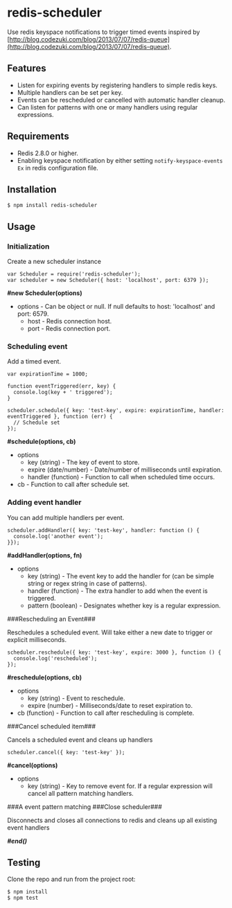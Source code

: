 redis-scheduler
===============

Use redis keyspace notifications to trigger timed events inspired by [http://blog.codezuki.com/blog/2013/07/07/redis-queue](http://blog.codezuki.com/blog/2013/07/07/redis-queue). 

## Features
* Listen for expiring events by registering handlers to simple redis keys.
* Multiple handlers can be set per key.
* Events can be rescheduled or cancelled with automatic handler cleanup.
* Can listen for patterns with one or many handlers using regular expressions.

## Requirements
* Redis 2.8.0 or higher.
* Enabling keyspace notification by either setting `notify-keyspace-events Ex` in redis configuration file.

## Installation

```
$ npm install redis-scheduler
```

## Usage

### Initialization

Create a new scheduler instance

```
var Scheduler = require('redis-scheduler');
var scheduler = new Scheduler({ host: 'localhost', port: 6379 });
```

**#new Scheduler(options)**
* options - Can be object or null. If null defaults to host: 'localhost' and port: 6579.
  * host - Redis connection host.
  * port - Redis connection port.

### Scheduling event

Add a timed event.

```
var expirationTime = 1000;

function eventTriggered(err, key) {
  console.log(key + ' triggered');
}

scheduler.schedule({ key: 'test-key', expire: expirationTime, handler: eventTriggered }, function (err) {
  // Schedule set
});
```

**#schedule(options, cb)**
* options
  * key (string) - The key of event to store.
  * expire (date/number) - Date/number of milliseconds until expiration.
  * handler (function) - Function to call when scheduled time occurs.
* cb - Function to call after schedule set.

### Adding event handler

You can add multiple handlers per event.

```
scheduler.addHandler({ key: 'test-key', handler: function () {
  console.log('another event');
}});
```

**#addHandler(options, fn)**
* options
  * key (string) - The event key to add the handler for (can be simple string or regex string in case of patterns).
  * handler (function) - The extra handler to add when the event is triggered.
  * pattern (boolean) - Designates whether key is a regular expression. 

###Rescheduling an Event###

Reschedules a scheduled event. Will take either a new date to trigger or explicit milliseconds. 

```
scheduler.reschedule({ key: 'test-key', expire: 3000 }, function () {
  console.log('rescheduled');
});
```

**#reschedule(options, cb)**
* options
  * key (string) - Event to reschedule.
  * expire (number) - Milliseconds/date to reset expiration to.
* cb (function) - Function to call after rescheduling is complete.

###Cancel scheduled item###

Cancels a scheduled event and cleans up handlers

```
scheduler.cancel({ key: 'test-key' });
```

**#cancel(options)**
* options
  * key (string) - Key to remove event for. If a regular expression will cancel all pattern matching handlers.

###A event pattern matching
###Close scheduler###

Disconnects and closes all connections to redis and cleans up all existing event handlers

***#end()***

## Testing

Clone the repo and run from the project root:

```
$ npm install
$ npm test
```

